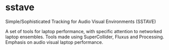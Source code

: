 sstave
======

Simple/Sophisticated Tracking for Audio Visual Environments (SSTAVE)

A set of tools for laptop performance, with specific attention to networked laptop ensembles.
Tools made using SuperCollider, Fluxus and Processing.  Emphasis on audio visual laptop performance.
